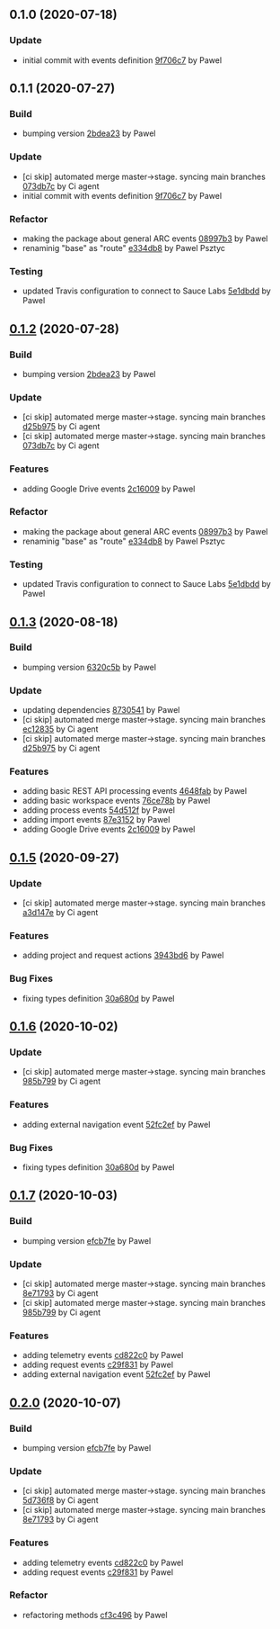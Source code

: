<a name="0.1.0"></a>
## 0.1.0 (2020-07-18)

### Update

* initial commit with events definition [9f706c7](https://github.com/advanced-rest-client/arc-navigation-events/commit/9f706c72dab5744a0365b1eabbbd87f20ea43a78) by Pawel


<a name="0.1.1"></a>
## 0.1.1 (2020-07-27)

### Build

* bumping version [2bdea23](https://github.com/advanced-rest-client/arc-events/commit/2bdea23340c600818922fa3a5c11d80b620e34d2) by Pawel


### Update

* [ci skip] automated merge master->stage. syncing main branches [073db7c](https://github.com/advanced-rest-client/arc-events/commit/073db7cb999a075bb610bf3e365d3188e9ff2a9c) by Ci agent
* initial commit with events definition [9f706c7](https://github.com/advanced-rest-client/arc-events/commit/9f706c72dab5744a0365b1eabbbd87f20ea43a78) by Pawel


### Refactor

* making the package about general ARC events [08997b3](https://github.com/advanced-rest-client/arc-events/commit/08997b3ed5530537a52b36a4e6cce2cf4fd5f15b) by Pawel
* renaminig "base" as "route" [e334db8](https://github.com/advanced-rest-client/arc-events/commit/e334db84a7c65350732282eb4ba21c7e488b6cc1) by Pawel Psztyc


### Testing

* updated Travis configuration to connect to Sauce Labs [5e1dbdd](https://github.com/advanced-rest-client/arc-events/commit/5e1dbdd0baf7faa841081f72acb15baa272bd435) by Pawel


<a name="0.1.2"></a>
## [0.1.2](https://github.com/advanced-rest-client/arc-events/compare/0.1.0...0.1.2) (2020-07-28)

### Build

* bumping version [2bdea23](https://github.com/advanced-rest-client/arc-events/commit/2bdea23340c600818922fa3a5c11d80b620e34d2) by Pawel


### Update

* [ci skip] automated merge master->stage. syncing main branches [d25b975](https://github.com/advanced-rest-client/arc-events/commit/d25b975e78da7fb6971bfbc2368b7e5256e16b6c) by Ci agent
* [ci skip] automated merge master->stage. syncing main branches [073db7c](https://github.com/advanced-rest-client/arc-events/commit/073db7cb999a075bb610bf3e365d3188e9ff2a9c) by Ci agent


### Features

* adding Google Drive events [2c16009](https://github.com/advanced-rest-client/arc-events/commit/2c160095eaf769faa8fc32668beac85f26ba76b8) by Pawel


### Refactor

* making the package about general ARC events [08997b3](https://github.com/advanced-rest-client/arc-events/commit/08997b3ed5530537a52b36a4e6cce2cf4fd5f15b) by Pawel
* renaminig "base" as "route" [e334db8](https://github.com/advanced-rest-client/arc-events/commit/e334db84a7c65350732282eb4ba21c7e488b6cc1) by Pawel Psztyc


### Testing

* updated Travis configuration to connect to Sauce Labs [5e1dbdd](https://github.com/advanced-rest-client/arc-events/commit/5e1dbdd0baf7faa841081f72acb15baa272bd435) by Pawel


<a name="0.1.3"></a>
## [0.1.3](https://github.com/advanced-rest-client/arc-events/compare/0.1.1...0.1.3) (2020-08-18)

### Build

* bumping version [6320c5b](https://github.com/advanced-rest-client/arc-events/commit/6320c5ba888fef6156b6170dc23a2b7cd992d563) by Pawel


### Update

* updating dependencies [8730541](https://github.com/advanced-rest-client/arc-events/commit/873054145cef7d1ce5c105861c421249feeb0065) by Pawel
* [ci skip] automated merge master->stage. syncing main branches [ec12835](https://github.com/advanced-rest-client/arc-events/commit/ec128356e44e7251ec49cb829128267e9adc6437) by Ci agent
* [ci skip] automated merge master->stage. syncing main branches [d25b975](https://github.com/advanced-rest-client/arc-events/commit/d25b975e78da7fb6971bfbc2368b7e5256e16b6c) by Ci agent


### Features

* adding basic REST API processing events [4648fab](https://github.com/advanced-rest-client/arc-events/commit/4648fab40b9d257a5e202384797c500a1b4066ae) by Pawel
* adding basic workspace events [76ce78b](https://github.com/advanced-rest-client/arc-events/commit/76ce78bd5142856bebf784bddb176b98b314ea58) by Pawel
* adding process events [54d512f](https://github.com/advanced-rest-client/arc-events/commit/54d512fd66b7f81db41f3f35688d51fd6f42df05) by Pawel
* adding import events [87e3152](https://github.com/advanced-rest-client/arc-events/commit/87e31526de2aee4c1ea5c065d13b79ee24bbab38) by Pawel
* adding Google Drive events [2c16009](https://github.com/advanced-rest-client/arc-events/commit/2c160095eaf769faa8fc32668beac85f26ba76b8) by Pawel


<a name="0.1.5"></a>
## [0.1.5](https://github.com/advanced-rest-client/arc-events/compare/0.1.3...0.1.5) (2020-09-27)

### Update

* [ci skip] automated merge master->stage. syncing main branches [a3d147e](https://github.com/advanced-rest-client/arc-events/commit/a3d147ee0ed1cea6bf5899fc421c1064ce6030be) by Ci agent


### Features

* adding project and request actions [3943bd6](https://github.com/advanced-rest-client/arc-events/commit/3943bd6a13e8156f6cf84e8eb7eed8687dfcaa4f) by Pawel


### Bug Fixes

* fixing types definition [30a680d](https://github.com/advanced-rest-client/arc-events/commit/30a680d93784393dcd748d61e4f1ca2a001789ab) by Pawel


<a name="0.1.6"></a>
## [0.1.6](https://github.com/advanced-rest-client/arc-events/compare/0.1.4...0.1.6) (2020-10-02)

### Update

* [ci skip] automated merge master->stage. syncing main branches [985b799](https://github.com/advanced-rest-client/arc-events/commit/985b7994ede57acf3a8ce3da38a13c69de8edd1b) by Ci agent


### Features

* adding external navigation event [52fc2ef](https://github.com/advanced-rest-client/arc-events/commit/52fc2efec49726ccf1c7e5f2f3f686d4cde4dfe1) by Pawel


### Bug Fixes

* fixing types definition [30a680d](https://github.com/advanced-rest-client/arc-events/commit/30a680d93784393dcd748d61e4f1ca2a001789ab) by Pawel


<a name="0.1.7"></a>
## [0.1.7](https://github.com/advanced-rest-client/arc-events/compare/0.1.5...0.1.7) (2020-10-03)

### Build

* bumping version [efcb7fe](https://github.com/advanced-rest-client/arc-events/commit/efcb7fe8cf1d3de4770593c31b7f43a888a5bdee) by Pawel


### Update

* [ci skip] automated merge master->stage. syncing main branches [8e71793](https://github.com/advanced-rest-client/arc-events/commit/8e71793a981270b2120bf9c89bacc5c0051aa8ac) by Ci agent
* [ci skip] automated merge master->stage. syncing main branches [985b799](https://github.com/advanced-rest-client/arc-events/commit/985b7994ede57acf3a8ce3da38a13c69de8edd1b) by Ci agent


### Features

* adding telemetry events [cd822c0](https://github.com/advanced-rest-client/arc-events/commit/cd822c0e4bfcfe3505479a0fcd31719b596d9592) by Pawel
* adding request events [c29f831](https://github.com/advanced-rest-client/arc-events/commit/c29f8319609a25952e2eb6a0a921c9e43c9e9045) by Pawel
* adding external navigation event [52fc2ef](https://github.com/advanced-rest-client/arc-events/commit/52fc2efec49726ccf1c7e5f2f3f686d4cde4dfe1) by Pawel


<a name="0.2.0"></a>
## [0.2.0](https://github.com/advanced-rest-client/arc-events/compare/0.1.6...0.2.0) (2020-10-07)

### Build

* bumping version [efcb7fe](https://github.com/advanced-rest-client/arc-events/commit/efcb7fe8cf1d3de4770593c31b7f43a888a5bdee) by Pawel


### Update

* [ci skip] automated merge master->stage. syncing main branches [5d736f8](https://github.com/advanced-rest-client/arc-events/commit/5d736f85d8b14646753d34a67f66ac31032ef465) by Ci agent
* [ci skip] automated merge master->stage. syncing main branches [8e71793](https://github.com/advanced-rest-client/arc-events/commit/8e71793a981270b2120bf9c89bacc5c0051aa8ac) by Ci agent


### Features

* adding telemetry events [cd822c0](https://github.com/advanced-rest-client/arc-events/commit/cd822c0e4bfcfe3505479a0fcd31719b596d9592) by Pawel
* adding request events [c29f831](https://github.com/advanced-rest-client/arc-events/commit/c29f8319609a25952e2eb6a0a921c9e43c9e9045) by Pawel


### Refactor

* refactoring methods [cf3c496](https://github.com/advanced-rest-client/arc-events/commit/cf3c4968ff829f821bf4405329971717cfe4218c) by Pawel


